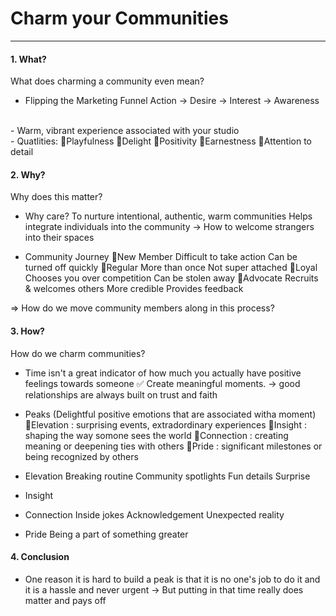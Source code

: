 # Charm your Communities
---
#### 1. What?
What does charming a community even mean?

- Flipping the Marketing Funnel
Action -> Desire -> Interest -> Awareness
<br>
- Warm, vibrant experience associated with your studio 
<br>
- Quatlities:
  🔹Playfulness
  🔹Delight
  🔹Positivity
  🔹Earnestness
  🔹Attention to detail

#### 2. Why?
Why does this matter?
- Why care?
  To nurture intentional, authentic, warm communities
  Helps integrate individuals into the community
  -> How to welcome strangers into their spaces

- Community Journey
  🔹New Member
  Difficult to take action
  Can be turned off quickly
  🔹Regular
  More than once
  Not super attached
  🔹Loyal
  Chooses you over competition
  Can be stolen away
  🔹Advocate
  Recruits & welcomes others
  More credible
  Provides feedback

=> How do we move community members along in this process?

#### 3. How?
How do we charm communities?
 - Time isn't a great indicator of how much you actually have positive feelings towards someone
 ✅ Create meaningful moments.
-> good relationships are always built on trust and faith

- Peaks (Delightful positive emotions that are associated witha moment)
  🔹Elevation : surprising events, extradordinary experiences
  🔹Insight : shaping the way somone sees the world
  🔹Connection : creating meaning or deepening ties with others
  🔹Pride : significant milestones or being recognized by others

- Elevation
  Breaking routine
  Community spotlights
  Fun details
  Surprise

- Insight
  
- Connection
  Inside jokes
  Acknowledgement
  Unexpected reality

- Pride
  Being a part of something greater
  
#### 4. Conclusion
- One reason it is hard to build a peak is that it is no one's job to do it and it is a hassle and never urgent
  -> But putting in that time really does matter and pays off

